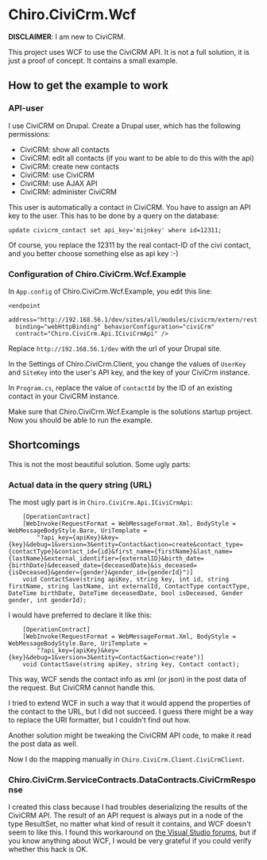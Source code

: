# Chiro.CiviCrm.Wcf

**DISCLAIMER**: I am new to CiviCRM.

This project uses WCF to use the CiviCRM API. It is not a full solution, it is just a proof of concept. It contains a small example.

## How to get the example to work

### API-user

I use CiviCRM on Drupal. Create a Drupal user, which has the following permissions:

* CiviCRM: show all contacts
* CiviCRM: edit all contacts (if you want to be able to do this with the api)
* CiviCRM: create new contacts
* CiviCRM: use CiviCRM
* CiviCRM: use AJAX API
* CiviCRM: administer CiviCRM

This user is automatically a contact in CiviCRM. You have to assign an API key to the user. This has to be done by a query on the database:

    update civicrm_contact set api_key='mijnkey' where id=12311;

Of course, you replace the 12311 by the real contact-ID of the civi contact, and you better choose something else as api key :-)

### Configuration of Chiro.CiviCrm.Wcf.Example

In `App.config` of Chiro.CiviCrm.Wcf.Example, you edit this line:

    <endpoint 
      address="http://192.168.56.1/dev/sites/all/modules/civicrm/extern/rest.php" 
      binding="webHttpBinding" behaviorConfiguration="civiCrm"
      contract="Chiro.CiviCrm.Api.ICiviCrmApi" />

Replace `http://192.168.56.1/dev` with the url of your Drupal site.

In the Settings of Chiro.CiviCrm.Client, you change the values of `UserKey` and `SiteKey` into the user's API key, and the key of your CiviCrm instance.

In `Program.cs`, replace the value of `contactId` by the ID of an existing contact in your CiviCRM instance.

Make sure that Chiro.CiviCrm.Wcf.Example is the solutions startup project. Now you should be able to run the example.

## Shortcomings

This is not the most beautiful solution. Some ugly parts:

### Actual data in the query string (URL)

The most ugly part is in `Chiro.CiviCrm.Api.ICiviCrmApi`:

        [OperationContract]
        [WebInvoke(RequestFormat = WebMessageFormat.Xml, BodyStyle = WebMessageBodyStyle.Bare, UriTemplate =
            "?api_key={apiKey}&key={key}&debug=1&version=3&entity=Contact&action=create&contact_type={contactType}&contact_id={id}&first_name={firstName}&last_name={lastName}&external_identifier={externalID}&birth_date={birthDate}&deceased_date={deceasedDate}&is_deceased={isDeceased}&gender={gender}&gender_id={genderId}")]
        void ContactSave(string apiKey, string key, int id, string firstName, string lastName, int externalId, ContactType contactType, DateTime birthDate, DateTime deceasedDate, bool isDeceased, Gender gender, int genderId);

I would have preferred to declare it like this:

        [OperationContract]
        [WebInvoke(RequestFormat = WebMessageFormat.Xml, BodyStyle = WebMessageBodyStyle.Bare, UriTemplate =
            "?api_key={apiKey}&key={key}&debug=1&version=3&entity=Contact&action=create")]
        void ContactSave(string apiKey, string key, Contact contact);

This way, WCF sends the contact info as xml (or json) in the post data of the request. But CiviCRM cannot handle this.

I tried to extend WCF in such a way that it would append the properties of the contact to the URL, but I did not succeed. I guess there might be a way to replace the URI formatter, but I couldn't find out how.

Another solution might be tweaking the CiviCRM API code, to make it read the post data as well.

Now I do the mapping manually in `Chiro.CiviCrm.Client.CiviCrmClient`.

### Chiro.CiviCrm.ServiceContracts.DataContracts.CiviCrmResponse

I created this class because I had troubles deserializing the results of the CiviCRM API. The result of an API request is always put in a node of the type ResultSet, no matter what kind of result it contains, and WCF doesn't seem to like this. I found this workaround on [the Visual Studio forums](http://social.msdn.microsoft.com/Forums/vstudio/en-US/bcd031d7-c8a4-4bb0-8c85-bc5d7b46108a/rest-services-identical-xmlroot-attributes-on-different-classes), but if you know anything about WCF, I would be very grateful if you could verify whether this hack is OK.
